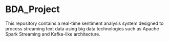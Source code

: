 # BDA_Project
This repository contains a real-time sentiment analysis system designed to process streaming text data using big data technologies such as Apache Spark Streaming and Kafka-like architecture.
